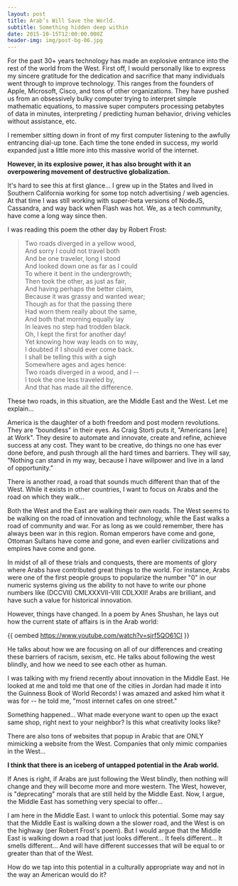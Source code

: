 ```yaml
---
layout: post
title: Arab’s Will Save the World.
subtitle: Something hidden deep within
date: 2015-10-15T12:00:00.000Z
header-img: img/post-bg-06.jpg
---
```


For the past 30+ years technology has made an explosive entrance into the rest of the world from the West. First off, I would personally like to express my sincere gratitude for the dedication and sacrifice that many individuals went through to improve technology. This ranges from the founders of Apple, Microsoft, Cisco, and tons of other organizations. They have pushed us from an obsessively bulky computer trying to interpret simple mathematic equations, to massive super computers processing petabytes of data in minutes, interpreting / predicting human behavior, driving vehicles without assistance, etc.

I remember sitting down in front of my first computer listening to the awfully entrancing dial-up tone. Each time the tone ended in success, my world expanded just a little more into this massive world of the internet.

**However, in its explosive power, it has also brought with it an overpowering movement of destructive globalization.**

It's hard to see this at first glance... I grew up in the States and lived in Southern California working for some top notch advertising / web agencies. At that time I was still working with super-beta versions of NodeJS, Cassandra, and way back when Flash was hot. We, as a tech community, have come a long way since then.

I was reading this poem the other day by Robert Frost:

> Two roads diverged in a yellow wood,<br>
> And sorry I could not travel both<br>
> And be one traveler, long I stood<br>
> And looked down one as far as I could<br>
> To where it bent in the undergrowth;<br>
> Then took the other, as just as fair,<br>
> And having perhaps the better claim,<br>
> Because it was grassy and wanted wear;<br>
> Though as for that the passing there<br>
> Had worn them really about the same,<br>
> And both that morning equally lay<br>
> In leaves no step had trodden black.<br>
> Oh, I kept the first for another day!<br>
> Yet knowing how way leads on to way,<br>
> I doubted if I should ever come back.<br>
> I shall be telling this with a sigh<br>
> Somewhere ages and ages hence:<br>
> Two roads diverged in a wood, and I --<br>
> I took the one less traveled by,<br>
> And that has made all the difference.

These two roads, in this situation, are the Middle East and the West. Let me explain...

America is the daughter of a both freedom and post modern revolutions. They are "boundless" in their eyes. As Craig Storti puts it, "Americans [are] at Work". They desire to automate and innovate, create and refine, achieve success at any cost. They want to be creative, do things no one has ever done before, and push through all the hard times and barriers. They will say, "Nothing can stand in my way, because I have willpower and live in a land of opportunity."

There is another road, a road that sounds much different than that of the West. While it exists in other countries, I want to focus on Arabs and the road on which they walk...

Both the West and the East are walking their own roads. The West seems to be walking on the road of innovation and technology, while the East walks a road of community and war. For as long as we could remember, there has always been war in this region. Roman emperors have come and gone, Ottoman Sultans have come and gone, and even earlier civilizations and empires have come and gone.

In midst of all of these trials and conquests, there are moments of glory where Arabs have contributed great things to the world. For instance, Arabs were one of the first people groups to popularize the number "0" in our numeric systems giving us the ability to not have to write our phone numbers like (DCCVII) CMLXXXVII-VIII CDLXXII! Arabs are brilliant, and have such a value for historical innovation.

However, things have changed. In a poem by Anes Shushan, he lays out how the current state of affairs is in the Arab world:

{{ oembed <https://www.youtube.com/watch?v=sjrf5QO61CI> }}

He talks about how we are focusing on all of our differences and creating these barriers of racism, sexism, etc. He talks about following the west blindly, and how we need to see each other as human.

I was talking with my friend recently about innovation in the Middle East. He looked at me and told me that one of the cities in Jordan had made it into the Guinness Book of World Records! I was amazed and asked him what it was for -- he told me, "most internet cafes on one street."

Something happened... What made everyone want to open up the exact same shop, right next to your neighbor? Is this what creativity looks like?

There are also tons of websites that popup in Arabic that are ONLY mimicking a website from the West. Companies that only mimic companies in the West...

**I think that there is an iceberg of untapped potential in the Arab world.**

If Anes is right, if Arabs are just following the West blindly, then nothing will change and they will become more and more western. The West, however, is "deprecating" morals that are still held by the Middle East. Now, I argue, the Middle East has something very special to offer...

I am here in the Middle East. I want to unlock this potential. Some may say that the Middle East is walking down a the slower road, and the West is on the highway (per Robert Frost's poem). But I would argue that the Middle East is walking down a road that just looks different... It feels different... It smells different... And will have different successes that will be equal to or greater than that of the West.

How do we tap into this potential in a culturally appropriate way and not in the way an American would do it?
